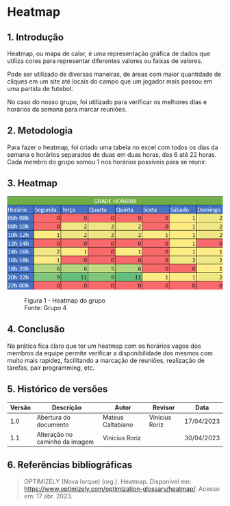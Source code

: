 # Heatmap

## 1. Introdução

Heatmap, ou mapa de calor, é uma representação gráfica de dados que utiliza cores para representar diferentes valores ou faixas de valores.

Pode ser utilizado de diversas maneiras, de áreas com maior quantidade de cliques em um site até locais do campo que um jogador mais passou em uma partida de futebol.

No caso do nosso grupo, foi utilizado para verificar os melhores dias e horários da semana para marcar reuniões.

## 2. Metodologia

Para fazer o heatmap, foi criado uma tabela no excel com todos os dias da semana e horários separados de duas em duas horas, das 6 até 22 horas. Cada membro do grupo somou 1 nos horários possíveis para se reunir.

## 3. Heatmap

![](./images/heatmap.png)
<figure>
    <figcaption style= "font-size: 14px">Figura 1 - Heatmap do grupo</figcaption>
    <figcaption style= "font-size: 14px">Fonte: Grupo 4</figcaption>
</figure>


## 4. Conclusão

Na prática fica claro que ter um heatmap com os horários vagos dos membros da equipe permite verificar a disponibilidade dos mesmos com muito mais rapidez, facilitando a marcação de reuniões, realização de tarefas, pair programming, etc.

## 5. Histórico de versões

| Versão | Descrição             | Autor             | Revisor          | Data       |
| ------ | --------------------- | ----------------- | ---------------- | ---------- |
| 1.0    | Abertura do documento | Mateus Caltabiano | Vinícius Roriz   | 17/04/2023 |
| 1.1    | Alteração no caminho da imagem | Vinícius Roriz  |   | 30/04/2023 |

## 6. Referências bibliográficas

> OPTIMIZELY (Nova Iorque) (org.). Heatmap. Disponível em: https://www.optimizely.com/optimization-glossary/heatmap/. Acesso em: 17 abr. 2023.
